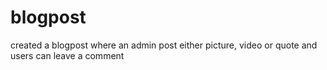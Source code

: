 # blogpost
created a blogpost where an admin post either picture, video or quote and users can leave a comment
